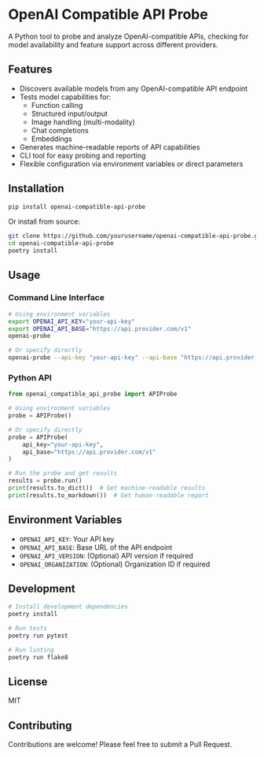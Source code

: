 # OpenAI Compatible API Probe

A Python tool to probe and analyze OpenAI-compatible APIs, checking for model availability and feature support across different providers.

## Features

- Discovers available models from any OpenAI-compatible API endpoint
- Tests model capabilities for:
  - Function calling
  - Structured input/output
  - Image handling (multi-modality)
  - Chat completions
  - Embeddings
- Generates machine-readable reports of API capabilities
- CLI tool for easy probing and reporting
- Flexible configuration via environment variables or direct parameters

## Installation

```bash
pip install openai-compatible-api-probe
```

Or install from source:

```bash
git clone https://github.com/yourusername/openai-compatible-api-probe.git
cd openai-compatible-api-probe
poetry install
```

## Usage

### Command Line Interface

```bash
# Using environment variables
export OPENAI_API_KEY="your-api-key"
export OPENAI_API_BASE="https://api.provider.com/v1"
openai-probe

# Or specify directly
openai-probe --api-key "your-api-key" --api-base "https://api.provider.com/v1"
```

### Python API

```python
from openai_compatible_api_probe import APIProbe

# Using environment variables
probe = APIProbe()

# Or specify directly
probe = APIProbe(
    api_key="your-api-key",
    api_base="https://api.provider.com/v1"
)

# Run the probe and get results
results = probe.run()
print(results.to_dict())  # Get machine-readable results
print(results.to_markdown())  # Get human-readable report
```

## Environment Variables

- `OPENAI_API_KEY`: Your API key
- `OPENAI_API_BASE`: Base URL of the API endpoint
- `OPENAI_API_VERSION`: (Optional) API version if required
- `OPENAI_ORGANIZATION`: (Optional) Organization ID if required

## Development

```bash
# Install development dependencies
poetry install

# Run tests
poetry run pytest

# Run linting
poetry run flake8
```

## License

MIT

## Contributing

Contributions are welcome! Please feel free to submit a Pull Request. 